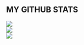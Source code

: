 ## MY GITHUB STATS


![](https://github-readme-stats.vercel.app/api?username=Lanoia&theme=dark&hide_border=true&include_all_commits=false&count_private=false)<br/>
![](https://github-readme-streak-stats.herokuapp.com/?user=Lanoia&theme=dark&hide_border=true)<br/>
![](https://github-readme-stats.vercel.app/api/top-langs/?username=Lanoia&theme=dark&hide_border=true&include_all_commits=false&count_private=false&layout=compact)
